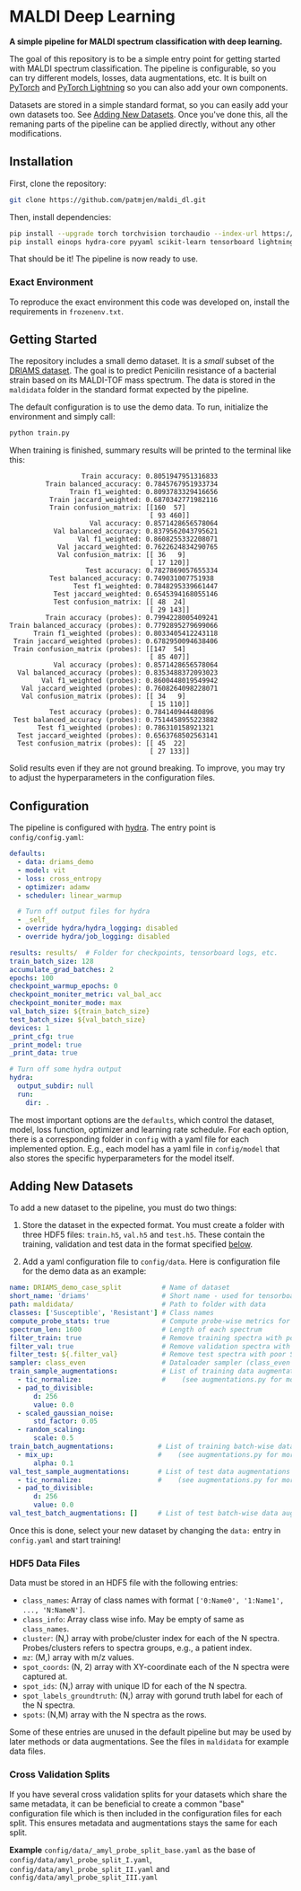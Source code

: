 # MALDI Deep Learning

**A simple pipeline for MALDI spectrum classification with deep learning.**

The goal of this repository is to be a simple entry point for getting started with MALDI spectrum classification. The pipeline is configurable, so you can try different models, losses, data augmentations, etc. It is built on [PyTorch](https://pytorch.org/) and [PyTorch Lightning](https://lightning.ai/docs/pytorch/stable/) so you can also add your own components.

Datasets are stored in a simple standard format, so you can easily add your own datasets too. See [Adding New Datasets](#adding-new-datasets). Once you've done this, all the remaning parts of the pipeline can be applied directly, without any other modifications.


## Installation
First, clone the repository:

```bash
git clone https://github.com/patmjen/maldi_dl.git
```
Then, install dependencies:

```bash
pip install --upgrade torch torchvision torchaudio --index-url https://download.pytorch.org/whl/cu118
pip install einops hydra-core pyyaml scikit-learn tensorboard lightning h5py
```
That should be it! The pipeline is now ready to use.


### Exact Environment
To reproduce the exact environment this code was developed on, install the requirements in `frozenenv.txt`.


## Getting Started
The repository includes a small demo dataset. It is a *small* subset of the [DRIAMS dataset](https://doi.org/10.5061/dryad.bzkh1899q). The goal is to predict Penicilin resistance of a bacterial strain based on its MALDI-TOF mass spectrum. The data is stored in the `maldidata` folder in the standard format expected by the pipeline.

The default configuration is to use the demo data. To run, initialize the environment and simply call:

```bash
python train.py
```
When training is finished, summary results will be printed to the terminal like this:

```
                  Train accuracy: 0.8051947951316833
         Train balanced_accuracy: 0.7845767951933734
               Train f1_weighted: 0.8093783329416656
          Train jaccard_weighted: 0.6870342771982116
          Train confusion_matrix: [[160  57]
                                   [ 93 460]]
                    Val accuracy: 0.8571428656578064
           Val balanced_accuracy: 0.8379562043795621
                 Val f1_weighted: 0.8608255332208071
            Val jaccard_weighted: 0.7622624834290765
            Val confusion_matrix: [[ 36   9]
                                   [ 17 120]]
                   Test accuracy: 0.7827869057655334
          Test balanced_accuracy: 0.749031007751938
                Test f1_weighted: 0.7848295339661447
           Test jaccard_weighted: 0.6545394168055146
           Test confusion_matrix: [[ 48  24]
                                   [ 29 143]]
         Train accuracy (probes): 0.7994228005409241
Train balanced_accuracy (probes): 0.7792895279699066
      Train f1_weighted (probes): 0.8033405412243118
 Train jaccard_weighted (probes): 0.6782950094638406
 Train confusion_matrix (probes): [[147  54]
                                   [ 85 407]]
           Val accuracy (probes): 0.8571428656578064
  Val balanced_accuracy (probes): 0.8353488372093023
        Val f1_weighted (probes): 0.8600448019549942
   Val jaccard_weighted (probes): 0.7608264098228071
   Val confusion_matrix (probes): [[ 34   9]
                                   [ 15 110]]
          Test accuracy (probes): 0.784140944480896
 Test balanced_accuracy (probes): 0.7514458955223882
       Test f1_weighted (probes): 0.786310158921321
  Test jaccard_weighted (probes): 0.6563768502563141
  Test confusion_matrix (probes): [[ 45  22]
                                   [ 27 133]]
```
Solid results even if they are not ground breaking. To improve, you may try to adjust the hyperparameters in the configuration files.

## Configuration
The pipeline is configured with [hydra](https://hydra.cc/). The entry point is `config/config.yaml`:
```yaml
defaults:
  - data: driams_demo
  - model: vit
  - loss: cross_entropy
  - optimizer: adamw
  - scheduler: linear_warmup

  # Turn off output files for hydra
  - _self_
  - override hydra/hydra_logging: disabled
  - override hydra/job_logging: disabled

results: results/  # Folder for checkpoints, tensorboard logs, etc.
train_batch_size: 128
accumulate_grad_batches: 2
epochs: 100
checkpoint_warmup_epochs: 0
checkpoint_moniter_metric: val_bal_acc
checkpoint_moniter_mode: max
val_batch_size: ${train_batch_size}
test_batch_size: ${val_batch_size}
devices: 1
_print_cfg: true
_print_model: true
_print_data: true

# Turn off some hydra output
hydra:
  output_subdir: null
  run:
    dir: .
```
The most important options are the `defaults`, which control the dataset, model, loss function, optimizer and learning rate schedule. For each option, there is a corresponding folder in `config` with a yaml file for each implemented option. E.g., each model has a yaml file in `config/model` that also stores the specific hyperparameters for the model itself.

## Adding New Datasets
To add a new dataset to the pipeline, you must do two things:

1. Store the dataset in the expected format. You must create a folder with three HDF5 files: `train.h5`, `val.h5` and `test.h5`. These contain the training, validation and test data in the format specified [below](#hdf5-data-files).

2. Add a yaml configuration file to `config/data`. Here is configuration file for the demo data as an example:
```yaml
name: DRIAMS_demo_case_split          # Name of dataset
short_name: 'driams'                  # Short name - used for tensorboard logging
path: maldidata/                      # Path to folder with data
classes: ['Susceptible', 'Resistant'] # Class names
compute_probe_stats: true             # Compute probe-wise metrics for summary
spectrum_len: 1600                    # Length of each spectrum
filter_train: true                    # Remove training spectra with poor SNR
filter_val: true                      # Remove validation spectra with poor SNR
filter_test: ${.filter_val}           # Remove test spectra with poor SNR
sampler: class_even                   # Dataloader sampler (class_even or random)
train_sample_augmentations:           # List of training data augmentations
  - tic_normalize:                    #    (see augmentations.py for more)
  - pad_to_divisible:
      d: 256
      value: 0.0
  - scaled_gaussian_noise:
      std_factor: 0.05
  - random_scaling:
      scale: 0.5
train_batch_augmentations:           # List of training batch-wise data augmentations
  - mix_up:                          #    (see augmentations.py for more)
      alpha: 0.1
val_test_sample_augmentations:       # List of test data augmentations
  - tic_normalize:                   #    (see augmentations.py for more)
  - pad_to_divisible:
      d: 256
      value: 0.0
val_test_batch_augmentations: []     # List of test batch-wise data augmentations
```
Once this is done, select your new dataset by changing the `data:` entry in `config.yaml` and start training!

### HDF5 Data Files
Data must be stored in an HDF5 file with the following entries:
* `class_names`: Array of class names with format `['0:Name0', '1:Name1', ..., 'N:NameN']`.
* `class_info`: Array class wise info. May be empty of same as `class_names`.
* `cluster`: (N,) array with probe/cluster index for each of the N spectra. Probes/clusters refers to spectra groups, e.g., a patient index.
* `mz`: (M,) array with m/z values.
* `spot_coords`: (N, 2) array with XY-coordinate each of the N spectra were captured at.
* `spot_ids`: (N,) array with unique ID for each of the N spectra.
* `spot_labels_groundtruth`: (N,) array with gorund truth label for each of the N spectra.
* `spots`: (N,M) array with the N spectra as the rows.

Some of these entries are unused in the default pipeline but may be used by later methods or data augmentations. See the files in `maldidata` for example data files.

### Cross Validation Splits
If you have several cross validation splits for your datasets which share the same metadata, it can be beneficial to create a common "base" configuration file which is then included in the configuration files for each split. This ensures metadata and augmentations stays the same for each split.

**Example** `config/data/_amyl_probe_split_base.yaml` as the base of `config/data/amyl_probe_split_I.yaml`, `config/data/amyl_probe_split_II.yaml` and `config/data/amyl_probe_split_III.yaml`